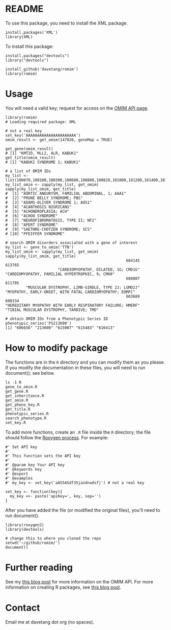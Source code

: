 README
======

To use this package, you need to install the XML package. 

~~~~{.r}
install.packages('XML')
library(XML)
~~~~

To install this package:

~~~~{.r}
install.packages("devtools")
library("devtools")

install_github('davetang/romim')
library(romim)
~~~~


# Usage

You will need a valid key; request for access on the [OMIM API page](http://www.omim.org/api/).

~~~~{.r}
library(romim)
# Loading required package: XML

# not a real key
set_key('AAAAAAAAAAAAAAAAAAAAAA')
omim_result <- get_omim(147920, geneMap = TRUE)

get_gene(omim_result)
# [1] "KMT2D, MLL2, ALR, KABUK1"
get_title(omim_result)
# [1] "KABUKI SYNDROME 1; KABUK1"

# a list of OMIM IDs
my_list <- list(100070,100100,100300,100600,100800,100820,101000,101200,101400,101600)
my_list_omim <- sapply(my_list, get_omim)
sapply(my_list_omim, get_title)
#  [1] "AORTIC ANEURYSM, FAMILIAL ABDOMINAL, 1; AAA1"
#  [2] "PRUNE BELLY SYNDROME; PBS"                   
#  [3] "ADAMS-OLIVER SYNDROME 1; AOS1"               
#  [4] "ACANTHOSIS NIGRICANS"                        
#  [5] "ACHONDROPLASIA; ACH"                         
#  [6] "ACHOO SYNDROME"                              
#  [7] "NEUROFIBROMATOSIS, TYPE II; NF2"             
#  [8] "APERT SYNDROME"                              
#  [9] "SAETHRE-CHOTZEN SYNDROME; SCS"               
# [10] "PFEIFFER SYNDROME"

# search OMIM disorders associated with a gene of interest
my_list <- gene_to_omim('TTN')
my_list_omim <- sapply(my_list, get_omim)
sapply(my_list_omim, get_title)
                                                     604145                                                      613765 
                       "CARDIOMYOPATHY, DILATED, 1G; CMD1G"            "CARDIOMYOPATHY, FAMILIAL HYPERTROPHIC, 9; CMH9" 
                                                     608807                                                      611705 
         "MUSCULAR DYSTROPHY, LIMB-GIRDLE, TYPE 2J; LGMD2J"   "MYOPATHY, EARLY-ONSET, WITH FATAL CARDIOMYOPATHY; EOMFC" 
                                                     603689                                                      600334 
"HEREDITARY MYOPATHY WITH EARLY RESPIRATORY FAILURE; HMERF"                   "TIBIAL MUSCULAR DYSTROPHY, TARDIVE; TMD"

# obtain OMIM IDs from a Phenotypic Series ID
phenotypic_series('PS213600')
[1] "606656" "213600" "615007" "615483" "616413"
~~~~

# How to modify package

The functions are in the `R` directory and you can modify them as you please. If you modify the documentation in these files, you will need to run document(); see below.

~~~~{.bash}
ls -1 R
gene_to_omim.R
get_gene.R
get_inheritance.R
get_omim.R
get_pheno_key.R
get_title.R
phenotypic_series.R
search_phenotype.R
set_key.R
~~~~

To add more functions, create an `.R` file inside the `R` directory; the file should follow the [Roxygen process](https://cran.r-project.org/web/packages/roxygen2/vignettes/rd.html). For example:

~~~~{.r}
#' Set API key
#'
#' This function sets the API key
#' 
#' @param key Your API key
#' @keywords key
#' @export
#' @examples
#' my_key <- set_key('aAS5ASdf35jasdnadsfj') # not a real key

set_key <- function(key){
  my_key <<- paste('apiKey=', key, sep='')
}
~~~~

After you have added the file (or modified the original files), you'll need to run document().

~~~~{.r}
library(roxygen2)
library(devtools)

# change this to where you cloned the repo
setwd('~/github/romim/')
document()
~~~~

# Further reading

See my [this blog post](http://davetang.org/muse/2015/03/17/getting-started-with-the-omim-api/) for more information on the OMIM API. For more information on creating R packages, see [this blog post](http://davetang.org/muse/2015/02/04/bed-granges/).

# Contact

Email me at davetang dot org (no spaces).

